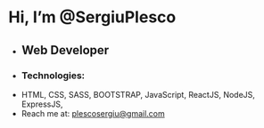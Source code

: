 # Hi, I’m @SergiuPlesco
- ## Web Developer
- ### Technologies: 
- HTML, CSS, SASS, BOOTSTRAP, JavaScript, ReactJS, NodeJS, ExpressJS, 
- Reach me at: plescosergiu@gmail.com

<!---
SergiuPlesco/SergiuPlesco is a ✨ special ✨ repository because its `README.md` (this file) appears on your GitHub profile.
You can click the Preview link to take a look at your changes.
--->
